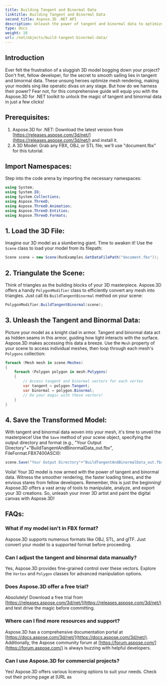 ```yaml
---
title: Building Tangent and Binormal Data
linktitle: Building Tangent and Binormal Data
second_title: Aspose.3D .NET API
description: Unleash the power of tangent and binormal data to optimize your 3D models for smoother rendering, faster loading times, and a boost in performance.
type: docs
weight: 10
url: /net/objects/build-tangent-binormal-data/
---
```

## Introduction
Ever felt the frustration of a sluggish 3D model bogging down your project? Don't fret, fellow developer, for the secret to smooth sailing lies in tangent and binormal data. These unsung heroes optimize mesh rendering, making your models sing like operatic divas on any stage. But how do we harness their power? Fear not, for this comprehensive guide will equip you with the Aspose.3D for .NET toolkit to unlock the magic of tangent and binormal data in just a few clicks!

## Prerequisites:

1. Aspose.3D for .NET: Download the latest version from [https://releases.aspose.com/3d/net/](https://releases.aspose.com/3d/net/) and install it.
2. A 3D Model: Grab any FBX, OBJ, or STL file; we'll use "document.fbx" for this tutorial.

## Import Namespaces:

Step into the code arena by importing the necessary namespaces:

```C#
using System;
using System.IO;
using System.Collections;
using Aspose.ThreeD;
using Aspose.ThreeD.Animation;
using Aspose.ThreeD.Entities;
using Aspose.ThreeD.Formats;
```

## 1. Load the 3D File:

Imagine our 3D model as a slumbering giant. Time to awaken it! Use the `Scene` class to load your model from its filepath:

```C#
Scene scene = new Scene(RunExamples.GetDataFilePath("document.fbx"));
```

## 2. Triangulate the Scene:

Think of triangles as the building blocks of your 3D masterpiece. Aspose.3D offers a handy `PolygonModifier` class to efficiently convert any mesh into triangles. Just call its `BuildTangentBinormal` method on your scene:

```C#
PolygonModifier.BuildTangentBinormal(scene);
```

## 3. Unleash the Tangent and Binormal Data:

Picture your model as a knight clad in armor. Tangent and binormal data act as hidden seams in this armor, guiding how light interacts with the surface. Aspose.3D makes accessing this data a breeze. Use the `Mesh` property of your scene to access individual meshes, then loop through each mesh's `Polygons` collection:

```C#
foreach (Mesh mesh in scene.Meshes)
{
    foreach (Polygon polygon in mesh.Polygons)
    {
        // Access tangent and binormal vectors for each vertex
        var tangent = polygon.Tangent;
        var binormal = polygon.Binormal;
        // Do your magic with these vectors!
    }
}
```

## 4. Save the Transformed Model:

With tangent and binormal data woven into your mesh, it's time to unveil the masterpiece! Use the `Save` method of your scene object, specifying the output directory and format (e.g., "Your Output Directory"+"BuildTangentAndBinormalData_out.fbx", FileFormat.FBX7400ASCII):

```C#
scene.Save("Your Output Directory"+"BuildTangentAndBinormalData_out.fbx", FileFormat.FBX7400ASCII);
```

Voila! Your 3D model is now armed with the power of tangent and binormal data. Witness the smoother rendering, the faster loading times, and the envious stares from fellow developers. Remember, this is just the beginning! Aspose.3D offers a vast array of tools to manipulate, analyze, and export your 3D creations. So, unleash your inner 3D artist and paint the digital canvas with Aspose.3D!

## FAQs:

### What if my model isn't in FBX format? 
Aspose.3D supports numerous formats like OBJ, STL, and glTF. Just convert your model to a supported format before proceeding.
### Can I adjust the tangent and binormal data manually? 
Yes, Aspose.3D provides fine-grained control over these vectors. Explore the `Vertex` and `Polygon` classes for advanced manipulation options.
### Does Aspose.3D offer a free trial? 
Absolutely! Download a free trial from [https://releases.aspose.com/3d/net/](https://releases.aspose.com/3d/net/) and test drive the magic before committing.
### Where can I find more resources and support? 
Aspose.3D has a comprehensive documentation portal at [https://docs.aspose.com/3d/net/](https://docs.aspose.com/3d/net/). Additionally, the Aspose community forum at [https://forum.aspose.com/](https://forum.aspose.com/) is always buzzing with helpful developers.
### Can I use Aspose.3D for commercial projects? 
Yes! Aspose.3D offers various licensing options to suit your needs. Check out their pricing page at [URL as
